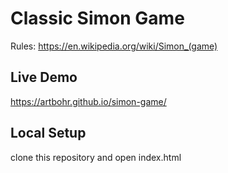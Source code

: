 # Classic Simon Game
Rules: https://en.wikipedia.org/wiki/Simon_(game)

## Live Demo
https://artbohr.github.io/simon-game/

## Local Setup
clone this repository and open index.html
